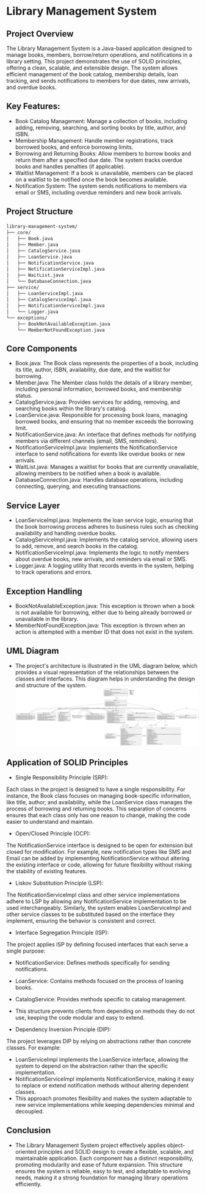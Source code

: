 # Library Management System
## Project Overview
The Library Management System is a Java-based application designed to manage books, members, borrow/return operations, and notifications in a library setting. This project demonstrates the use of SOLID principles, offering a clean, scalable, and extensible design. The system allows efficient management of the book catalog, membership details, loan tracking, and sends notifications to members for due dates, new arrivals, and overdue books.
## Key Features:
- Book Catalog Management: Manage a collection of books, including adding, removing, searching, and sorting books by title, author, and ISBN.
- Membership Management: Handle member registrations, track borrowed books, and enforce borrowing limits.
- Borrowing and Returning Books: Allow members to borrow books and return them after a specified due date. The system tracks overdue books and handles penalties (if applicable).
- Waitlist Management: If a book is unavailable, members can be placed on a waitlist to be notified once the book becomes available.
- Notification System: The system sends notifications to members via email or SMS, including overdue reminders and new book arrivals.
## Project Structure
```plaintext
library-management-system/
├── core/
│   ├── Book.java
│   ├── Member.java
│   ├── CatalogService.java
│   ├── LoanService.java
│   ├── NotificationService.java
│   ├── NotificationServiceImpl.java
│   ├── WaitList.java
│   └── DatabaseConnection.java
├── service/
│   ├── LoanServiceImpl.java
│   ├── CatalogServiceImpl.java
│   ├── NotificationServiceImpl.java
│   └── Logger.java
└── exceptions/
    ├── BookNotAvailableException.java
    └── MemberNotFoundException.java
```
## Core Components
- Book.java: The Book class represents the properties of a book, including its title, author, ISBN, availability, due date, and the waitlist for borrowing.
- Member.java: The Member class holds the details of a library member, including personal information, borrowed books, and membership status.
- CatalogService.java: Provides services for adding, removing, and searching books within the library's catalog.
- LoanService.java: Responsible for processing book loans, managing borrowed books, and ensuring that no member exceeds the borrowing limit.
- NotificationService.java: An interface that defines methods for notifying members via different channels (email, SMS, reminders).
- NotificationServiceImpl.java: Implements the NotificationService interface to send notifications for events like overdue books or new arrivals.
- WaitList.java: Manages a waitlist for books that are currently unavailable, allowing members to be notified when a book is available.
- DatabaseConnection.java: Handles database operations, including connecting, querying, and executing transactions.
## Service Layer
- LoanServiceImpl.java: Implements the loan service logic, ensuring that the book borrowing process adheres to business rules such as checking availability and handling overdue books.
- CatalogServiceImpl.java: Implements the catalog service, allowing users to add, remove, and search books in the catalog.
- NotificationServiceImpl.java: Implements the logic to notify members about overdue books, new arrivals, and reminders via email or SMS.
- Logger.java: A logging utility that records events in the system, helping to track operations and errors.
## Exception Handling
- BookNotAvailableException.java: This exception is thrown when a book is not available for borrowing, either due to being already borrowed or unavailable in the library.
- MemberNotFoundException.java: This exception is thrown when an action is attempted with a member ID that does not exist in the system.
## UML Diagram
- The project's architecture is illustrated in the UML diagram below, which provides a visual representation of the relationships between the classes and interfaces. This diagram helps in understanding the design and structure of the system.
![Library Management System Overview](UML_diagram_Library_management_system.png)
## Application of SOLID Principles
- Single Responsibility Principle (SRP):

Each class in the project is designed to have a single responsibility. For instance, the Book class focuses on managing book-specific information, like title, author, and availability, while the LoanService class manages the process of borrowing and returning books. This separation of concerns ensures that each class only has one reason to change, making the code easier to understand and maintain.

- Open/Closed Principle (OCP):

The NotificationService interface is designed to be open for extension but closed for modification. For example, new notification types like SMS and Email can be added by implementing NotificationService without altering the existing interface or code, allowing for future flexibility without risking the stability of existing features.

- Liskov Substitution Principle (LSP):

The NotificationServiceImpl class and other service implementations adhere to LSP by allowing any NotificationService implementation to be used interchangeably. Similarly, the system enables LoanServiceImpl and other service classes to be substituted based on the interface they implement, ensuring the behavior is consistent and correct.

- Interface Segregation Principle (ISP):

 The project applies ISP by defining focused interfaces that each serve a single purpose:

 - NotificationService: Defines methods specifically for sending notifications.
 - LoanService: Contains methods focused on the process of loaning books.
 - CatalogService: Provides methods specific to catalog management.
 - This structure prevents clients from depending on methods they do not use, keeping the code modular and easy to extend.

- Dependency Inversion Principle (DIP):

 The project leverages DIP by relying on abstractions rather than concrete classes. For example:

 - LoanServiceImpl implements the LoanService interface, allowing the system to depend on the abstraction rather than the specific implementation.
 - NotificationServiceImpl implements NotificationService, making it easy to replace or extend notification methods without altering dependent classes.
 - This approach promotes flexibility and makes the system adaptable to new service implementations while keeping dependencies minimal and decoupled.
## Conclusion
- The Library Management System project effectively applies object-oriented principles and SOLID design to create a flexible, scalable, and maintainable application. Each component has a distinct responsibility, promoting modularity and ease of future expansion. This structure ensures the system is reliable, easy to test, and adaptable to evolving needs, making it a strong foundation for managing library operations efficiently.
